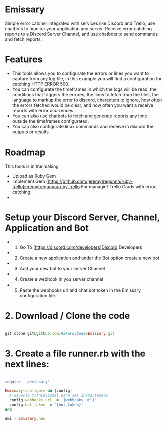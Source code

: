 # Emissary
Simple error catcher integrated with services like Discord and Trello, use chatbots to monitor your application and server.
Receive error catching reports to a Discord Server Channel, and use chatbots to send commands and fetch reports.

# Features
* This tools allows you to configurate the errors or lines you want to capture from any log file, in this example you will find a configuration for catching HTTP ERROR 500.
* You can configurate the timeframes in which the logs will be read, the conditions that triggers the errores, the lines to fetch from the files, the language to markup the error to discord, characters to ignore, how often the errors fetched would be clear, and how often you want a receive reports with error ocurrences.
* You can also use chatbots to fetch and generate reports any time outside the timeframes configurated.
* You can also configurate linux commands and receive in discord the outputs or results.


# Roadmap
This tools is in the making
* Upload as Ruby Gem
* Implement Gem [https://github.com/jeremytregunna/ruby-trello]jeremytregunna/ruby-trello For managinf Trello Cards with error catching.
*

# Setup your Discord Server, Channel, Application and Bot
* 1. Go To [https://discord.com/developers]Discord Developers
* 2. Create a new application and under the Bot option create a new bot
* 3. Add your new bot to your server Channel
* 4. Create a webhook in you server channel
* 5. Paste the webhooks url and chat bot token in the Emissary configuration file.

# 2. Download / Clone the code
```ruby

git clone git@github.com:MakarovCode/Emissary.git

```

# 3. Create a file runner.rb with the next lines:
```ruby

require './emissary'

Emissary.configure do |config|
  # usuario transacional para sms instantaneos
  config.webhooks_url  = '{webhooks_url}'
  config.bot_token  = '{bot_token}'
end

emi = Emissary.new

```
